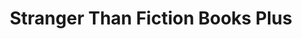 ---
title: "Stranger Than Fiction Books Plus"
url: /ardmore/stranger-than-fiction-books-plus/
shop: books
---